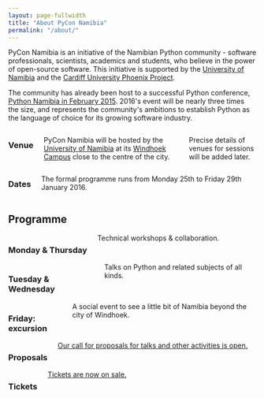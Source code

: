 ```yaml
---
layout: page-fullwidth
title: "About PyCon Namibia"
permalink: "/about/"
---
```

PyCon Namibia is an initiative of the Namibian Python community - software
professionals, scientists, academics and students, who believe in the power of
open-source software. This initiative is supported by the [University of
Namibia](http://www.unam.na/) and the [Cardiff University Phoenix
Project](http://www.cardiff.ac.uk/phoenix-project).

The community has already been host to a successful Python conference, [Python Namibia in February 2015](http://python-namibia.org). 2016's event will be nearly three times the size, and represents the community's ambitions to establish Python as the language of choice for its growing software industry.

<div class="row">
  <div class="large-6 columns">
    <h3>Venue</h3>
      <p>PyCon Namibia will be hosted by the <a href="http://unam.edu.na">University of Namibia</a> at its <a href="https://goo.gl/maps/KKRcKjPEdts">Windhoek Campus</a> close to the centre of the city.</p>
      <p>Precise details of venues for sessions will be added later.</p>
  </div>
  <div class="large-6 columns">
    <h3>Dates</h3>
      <p>The formal programme runs from Monday 25th to Friday 29th January 2016.</p>
  </div>
</div>

## Programme

<div class="row">
  <div class="large-4 columns">
      <h3>Monday & Thursday</h3>
      Technical workshops & collaboration.
  </div>
  <div class="large-4 columns">
      <h3>Tuesday & Wednesday</h3>
      Talks on Python and related subjects of all kinds.
  </div>
  <div class="large-4 columns">
      <h3>Friday: excursion</h3>
      A social event to see a little bit of Namibia beyond the city of Windhoek.
  </div>
</div>

<div class="row">
  <div class="large-6 columns">
    <h3>Proposals</h3>
    <a href="/cfp">Our call for proposals for talks and other activities is open.</a>
  </div>
  <div class="large-6 columns">
    <h3>Tickets</h3>
    <a href="/tickets">Tickets are now on sale.</a>
  </div>
</div>
